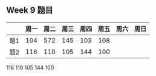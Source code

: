 


## Week 9 题目
|       | 周一   | 周二   |  周三 |   周四 |   周五  | 周六 |  周日 |
| :----:| :----:| :----:|:----:  |:----: |:----: |:----:|:----: |
| 题1   | 104 	| 572	 |   145    |  103  |108   | 
| 题2   | 116    | 110     | 105    |  144  |100  |




116
110
105
144
100